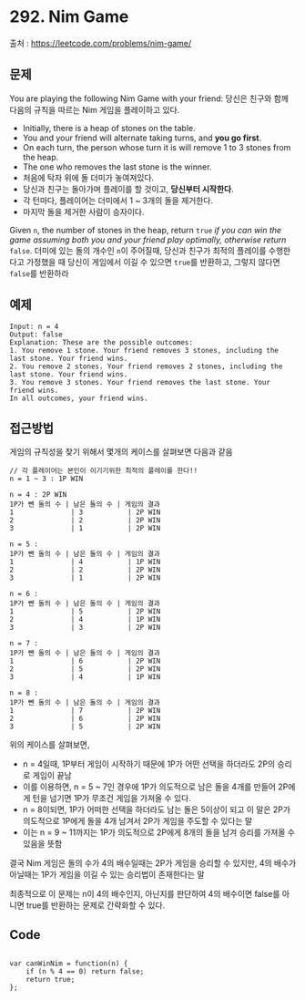 # 292. Nim Game

출처 : https://leetcode.com/problems/nim-game/


## 문제

You are playing the following Nim Game with your friend:
당신은 친구와 함께 다음의 규칙을 따르는 Nim 게임을 플레이하고 있다.
-   Initially, there is a heap of stones on the table.
-   You and your friend will alternate taking turns, and  **you go first**.
-   On each turn, the person whose turn it is will remove 1 to 3 stones from the heap.
-   The one who removes the last stone is the winner.
-  처음에 탁자 위에 돌 더미가 놓여져있다. 
-  당신과 친구는 돌아가며 플레이를 할 것이고, **당신부터 시작한다**.
- 각 턴마다, 플레이어는 더미에서 1 ~ 3개의 돌을 제거한다.
-  마지막 돌을 제거한 사람이 승자이다.

Given  `n`, the number of stones in the heap, return  `true` _if you can win the game assuming both you and your friend play optimally, otherwise return_ `false`.
더미에 있는 돌의 개수인 `n`이 주어질때, 당신과 친구가 최적의 플레이를 수행한다고 가정했을 때 당신이 게임에서 이길 수 있으면 `true`를 반환하고, 그렇지 않다면 `false`를 반환하라 

## 예제

```
Input: n = 4
Output: false
Explanation: These are the possible outcomes:
1. You remove 1 stone. Your friend removes 3 stones, including the last stone. Your friend wins.
2. You remove 2 stones. Your friend removes 2 stones, including the last stone. Your friend wins.
3. You remove 3 stones. Your friend removes the last stone. Your friend wins.
In all outcomes, your friend wins.
```

## 접근방법

게임의 규칙성을 찾기 위해서 몇개의 케이스를 살펴보면 다음과 같음
```
// 각 플레이어는 본인이 이기기위한 최적의 플레이를 한다!!
n = 1 ~ 3 : 1P WIN

n = 4 : 2P WIN 
1P가 뺀 돌의 수 | 남은 돌의 수 | 게임의 결과
1              | 3           | 2P WIN
2              | 2           | 2P WIN
3              | 1           | 2P WIN

n = 5 :
1P가 뺀 돌의 수 | 남은 돌의 수 | 게임의 결과
1              | 4           | 1P WIN
2              | 2           | 2P WIN
3              | 1           | 2P WIN 

n = 6 :
1P가 뺀 돌의 수 | 남은 돌의 수 | 게임의 결과
1              | 5           | 2P WIN
2              | 4           | 1P WIN
3              | 3           | 2P WIN

n = 7 :
1P가 뺀 돌의 수 | 남은 돌의 수 | 게임의 결과
1              | 6           | 2P WIN
2              | 5           | 2P WIN
3              | 4           | 1P WIN

n = 8 :
1P가 뺀 돌의 수 | 남은 돌의 수 | 게임의 결과
1              | 7           | 2P WIN
2              | 6           | 2P WIN
3              | 5           | 2P WIN
```
위의 케이스를 살펴보면,
- n = 4일때, 1P부터 게임이 시작하기 때문에 1P가 어떤 선택을 하더라도 2P의 승리로 게임이 끝남
- 이를 이용하면, n = 5 ~ 7인 경우에 1P가 의도적으로 남은 돌을 4개를 만들어 2P에게 턴을 넘기면 1P가 무조건 게임을 가져올 수 있다.
- n = 8이되면, 1P가 어떠한 선택을 하더라도 남는 돌은 5이상이 되고 이 말은 2P가 의도적으로 1P에게 돌을 4개 남겨서 2P가 게임을 주도할 수 있다는 말
- 이는 n = 9 ~ 11까지는 1P가 의도적으로 2P에게 8개의 돌을 남겨 승리를 가져올 수 있음을 뜻함

결국 Nim 게임은 돌의 수가 4의 배수일때는 2P가 게임을 승리할 수 있지만, 4의 배수가 아닐때는 1P가 게임을 이길 수 있는 승리법이 존재한다는 말

최종적으로 이 문제는 n이 4의 배수인지, 아닌지를 판단하여 4의 배수이면 false를 아니면 true를 반환하는 문제로 간략화할 수 있다.

## Code

<pre>
<code>
var canWinNim = function(n) {
    if (n % 4 == 0) return false;
    return true;
};
</code>
</pre>
